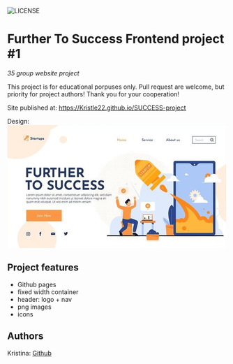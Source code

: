 ![LICENSE](https://img.shields.io/badge/license-MIT-blue.svg?style=flat-square)

# Further To Success Frontend project #1

_35 group website project_

This project is for educational porpuses only. Pull request are welcome, but priority for project authors! Thank you for your cooperation!

Site published at: https://Kristle22.github.io/SUCCESS-project

Design: ![Success](./success-project.png)

## Project features

-   Github pages
-   fixed width container
-   header: logo + nav
-   png images
-   icons

## Authors

Kristina: [Github](https://github.com/Kristle22)
